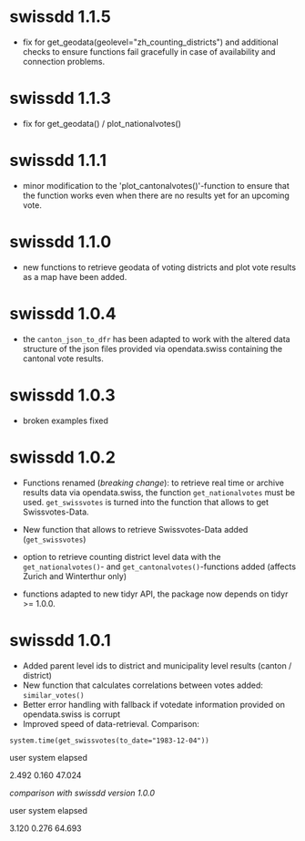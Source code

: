 # swissdd 1.1.5

* fix for get_geodata(geolevel="zh_counting_districts") and additional checks to ensure functions fail gracefully in case of availability and connection problems.

# swissdd 1.1.3

* fix for get_geodata() / plot_nationalvotes()

# swissdd 1.1.1

* minor modification to the 'plot_cantonalvotes()'-function to ensure that the function works even when there are no results yet for an upcoming vote.

# swissdd 1.1.0

* new functions to retrieve geodata of voting districts and plot vote results as a map have been added. 

# swissdd 1.0.4

* the `canton_json_to_dfr` has been adapted to work with the altered data structure of the json files provided via opendata.swiss containing the cantonal vote results.

# swissdd 1.0.3

* broken examples fixed

# swissdd 1.0.2

* Functions renamed (_*breaking change*_): to retrieve real time or archive results data via opendata.swiss, the function `get_nationalvotes` must be used. `get_swissvotes` is turned into the function that allows to get Swissvotes-Data.

* New function that allows to retrieve Swissvotes-Data added (`get_swissvotes`)

* option to retrieve counting district level data with the `get_nationalvotes()`- and `get_cantonalvotes()`-functions added (affects Zurich and Winterthur only)

* functions adapted to new tidyr API, the package now depends on tidyr >= 1.0.0.

# swissdd 1.0.1

* Added parent level ids to district and municipality level results (canton / district)
* New function that calculates correlations between votes added: `similar_votes()`
* Better error handling with fallback if votedate information provided on opendata.swiss is corrupt
* Improved speed of data-retrieval. Comparison:

`system.time(get_swissvotes(to_date="1983-12-04"))` 

user  system elapsed 

2.492   0.160  47.024 

*comparison with swissdd version 1.0.0*

user  system elapsed

3.120   0.276  64.693
